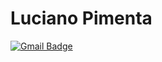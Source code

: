 # Luciano Pimenta

[![Gmail Badge](https://img.shields.io/badge/-Email-0000FF?style=flat-square&logo=Gmail&logoColor=white&link=mailto:l.a.p.pimenta.j@gmail.com)](mailto:l.a.p.pimenta.j@gmail.com)




